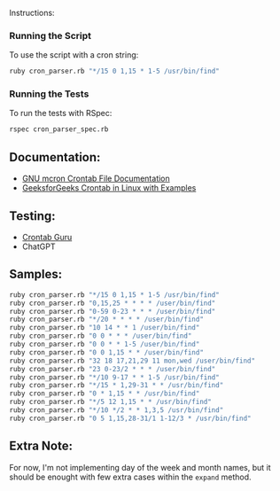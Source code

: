 Instructions:

### Running the Script
To use the script with a cron string:

```bash
ruby cron_parser.rb "*/15 0 1,15 * 1-5 /usr/bin/find"
```

### Running the Tests
To run the tests with RSpec:

```bash
rspec cron_parser_spec.rb
```

## Documentation:
- [GNU mcron Crontab File Documentation](https://www.gnu.org/software/mcron/manual/html_node/Crontab-file.html)
- [GeeksforGeeks Crontab in Linux with Examples](https://www.geeksforgeeks.org/crontab-in-linux-with-examples/)

## Testing:
- [Crontab Guru](https://crontab.guru)
- ChatGPT

## Samples:
```bash
ruby cron_parser.rb "*/15 0 1,15 * 1-5 /usr/bin/find"
ruby cron_parser.rb "0,15,25 * * * * /user/bin/find"
ruby cron_parser.rb "0-59 0-23 * * * /user/bin/find"
ruby cron_parser.rb "*/20 * * * * /user/bin/find"
ruby cron_parser.rb "10 14 * * 1 /user/bin/find"
ruby cron_parser.rb "0 0 * * * /user/bin/find"
ruby cron_parser.rb "0 0 * * 1-5 /user/bin/find"
ruby cron_parser.rb "0 0 1,15 * * /user/bin/find"
ruby cron_parser.rb "32 18 17,21,29 11 mon,wed /user/bin/find"
ruby cron_parser.rb "23 0-23/2 * * * /user/bin/find"
ruby cron_parser.rb "*/10 9-17 * * 1-5 /usr/bin/find"
ruby cron_parser.rb "*/15 * 1,29-31 * * /usr/bin/find"
ruby cron_parser.rb "0 * 1,15 * * /usr/bin/find"
ruby cron_parser.rb "*/5 12 1,15 * * /usr/bin/find"
ruby cron_parser.rb "*/10 */2 * * 1,3,5 /usr/bin/find"
ruby cron_parser.rb "0 5 1,15,28-31/1 1-12/3 * /usr/bin/find"
```

## Extra Note:
For now, I'm not implementing day of the week and month names, but it should be enought with few extra cases within the `expand` method.
